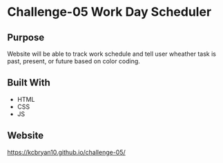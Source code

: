 
# Challenge-05 Work Day Scheduler

## Purpose
Website will be able to track work schedule and tell user wheather task is past, present, or future based on color coding.

## Built With
* HTML
* CSS
* JS

## Website
https://kcbryan10.github.io/challenge-05/

